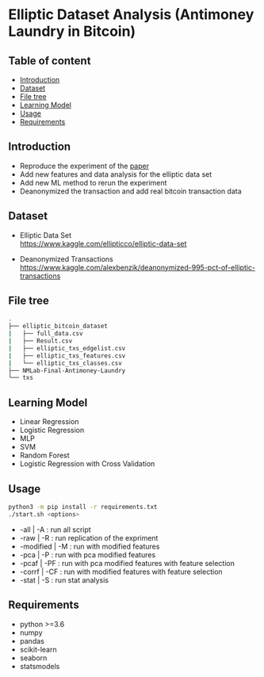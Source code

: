 # Elliptic Dataset Analysis (Antimoney Laundry in Bitcoin)

## Table of content
- [Introduction](#introduction)
- [Dataset](#dataset)
- [File tree](#file-tree)
- [Learning Model](#learning-model)
- [Usage](#usage)
- [Requirements](#requirements)

## Introduction
- Reproduce the experiment of the [paper](https://arxiv.org/abs/1908.02591)
- Add new features and data analysis for the elliptic data set
- Add new ML method to rerun the experiment
- Deanonymized the transaction and add real bitcoin transaction data

## Dataset
- Elliptic Data Set  
  https://www.kaggle.com/ellipticco/elliptic-data-set

- Deanonymized Transactions  
  https://www.kaggle.com/alexbenzik/deanonymized-995-pct-of-elliptic-transactions

## File tree
```bash
.
├── elliptic_bitcoin_dataset
|   ├── full_data.csv
|   ├── Result.csv
|   ├── elliptic_txs_edgelist.csv
|   ├── elliptic_txs_features.csv
|   └── elliptic_txs_classes.csv
├── NMLab-Final-Antimoney-Laundry
└── txs
```
## Learning Model
- Linear Regression
- Logistic Regression
- MLP
- SVM
- Random Forest
- Logistic Regression with Cross Validation

## Usage

```bash
python3 -m pip install -r requirements.txt
./start.sh <options>
```
* -all | -A : run all script
* -raw | -R : run replication of the expriment
* -modified | -M : run with modified features
* -pca | -P : run with pca modified features
* -pcaf | -PF : run with pca modified features with feature selection
* -corrf | -CF : run with modified features with feature selection
* -stat | -S : run stat analysis


## Requirements

- python >=3.6
- numpy
- pandas
- scikit-learn
- seaborn
- statsmodels



